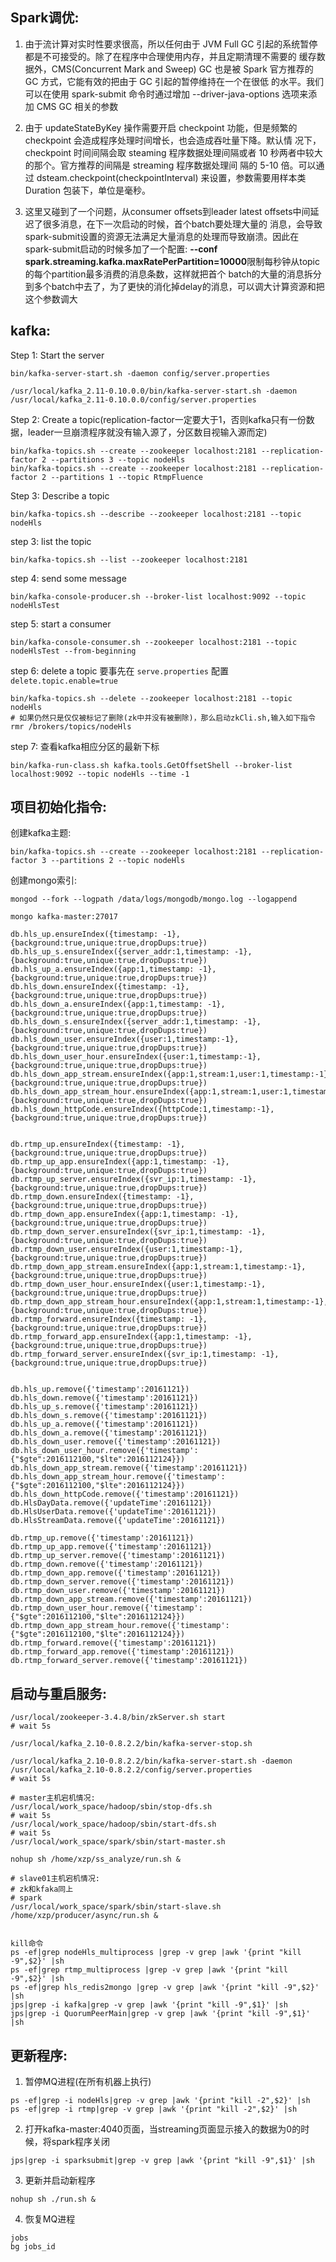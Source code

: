 
## Spark调优:

1. 由于流计算对实时性要求很高，所以任何由于 JVM Full GC 引起的系统暂停都是不可接受的。除了在程序中合理使用内存，并且定期清理不需要的
   缓存数据外，CMS(Concurrent Mark and Sweep) GC 也是被 Spark 官方推荐的 GC 方式，它能有效的把由于 GC 引起的暂停维持在一个在很低
   的水平。我们可以在使用 spark-submit 命令时通过增加 --driver-java-options 选项来添加 CMS GC 相关的参数

2. 由于 updateStateByKey 操作需要开启 checkpoint 功能，但是频繁的 checkpoint 会造成程序处理时间增长，也会造成吞吐量下降。默认情
   况下，checkpoint 时间间隔会取 steaming 程序数据处理间隔或者 10 秒两者中较大的那个。官方推荐的间隔是 streaming 程序数据处理间
   隔的 5-10 倍。可以通过 dsteam.checkpoint(checkpointInterval) 来设置，参数需要用样本类 Duration 包装下，单位是毫秒。

3. 这里又碰到了一个问题，从consumer offsets到leader latest offsets中间延迟了很多消息，在下一次启动的时候，首个batch要处理大量的
   消息，会导致spark-submit设置的资源无法满足大量消息的处理而导致崩溃。因此在spark-submit启动的时候多加了一个配置:
   **--conf spark.streaming.kafka.maxRatePerPartition=10000**限制每秒钟从topic的每个partition最多消费的消息条数，这样就把首个
   batch的大量的消息拆分到多个batch中去了，为了更快的消化掉delay的消息，可以调大计算资源和把这个参数调大


## kafka:

Step 1: Start the server
```
bin/kafka-server-start.sh -daemon config/server.properties

/usr/local/kafka_2.11-0.10.0.0/bin/kafka-server-start.sh -daemon /usr/local/kafka_2.11-0.10.0.0/config/server.properties
```

Step 2: Create a topic(replication-factor一定要大于1，否则kafka只有一份数据，leader一旦崩溃程序就没有输入源了，分区数目视输入源而定)
```
bin/kafka-topics.sh --create --zookeeper localhost:2181 --replication-factor 2 --partitions 3 --topic nodeHls
bin/kafka-topics.sh --create --zookeeper localhost:2181 --replication-factor 2 --partitions 1 --topic RtmpFluence
```

Step 3: Describe a topic
```
bin/kafka-topics.sh --describe --zookeeper localhost:2181 --topic nodeHls
```

step 3: list the topic
```
bin/kafka-topics.sh --list --zookeeper localhost:2181
```

step 4: send some message
```
bin/kafka-console-producer.sh --broker-list localhost:9092 --topic nodeHlsTest
```

step 5: start a consumer
```
bin/kafka-console-consumer.sh --zookeeper localhost:2181 --topic nodeHlsTest --from-beginning
```

step 6: delete a topic
要事先在 `serve.properties` 配置 `delete.topic.enable=true`
```
bin/kafka-topics.sh --delete --zookeeper localhost:2181 --topic nodeHls
# 如果仍然只是仅仅被标记了删除(zk中并没有被删除)，那么启动zkCli.sh,输入如下指令
rmr /brokers/topics/nodeHls
```

step 7: 查看kafka相应分区的最新下标
```
bin/kafka-run-class.sh kafka.tools.GetOffsetShell --broker-list localhost:9092 --topic nodeHls --time -1
```

## 项目初始化指令:
创建kafka主题:
```
bin/kafka-topics.sh --create --zookeeper localhost:2181 --replication-factor 3 --partitions 2 --topic nodeHls
```

创建mongo索引:
```
mongod --fork --logpath /data/logs/mongodb/mongo.log --logappend

mongo kafka-master:27017

db.hls_up.ensureIndex({timestamp: -1},{background:true,unique:true,dropDups:true})
db.hls_up_s.ensureIndex({server_addr:1,timestamp: -1},{background:true,unique:true,dropDups:true})
db.hls_up_a.ensureIndex({app:1,timestamp: -1},{background:true,unique:true,dropDups:true})
db.hls_down.ensureIndex({timestamp: -1},{background:true,unique:true,dropDups:true})
db.hls_down_a.ensureIndex({app:1,timestamp: -1},{background:true,unique:true,dropDups:true})
db.hls_down_s.ensureIndex({server_addr:1,timestamp: -1},{background:true,unique:true,dropDups:true})
db.hls_down_user.ensureIndex({user:1,timestamp:-1},{background:true,unique:true,dropDups:true})
db.hls_down_user_hour.ensureIndex({user:1,timestamp:-1},{background:true,unique:true,dropDups:true})
db.hls_down_app_stream.ensureIndex({app:1,stream:1,user:1,timestamp:-1},{background:true,unique:true,dropDups:true})
db.hls_down_app_stream_hour.ensureIndex({app:1,stream:1,user:1,timestamp:-1},{background:true,unique:true,dropDups:true})
db.hls_down_httpCode.ensureIndex({httpCode:1,timestamp:-1},{background:true,unique:true,dropDups:true})


db.rtmp_up.ensureIndex({timestamp: -1},{background:true,unique:true,dropDups:true})
db.rtmp_up_app.ensureIndex({app:1,timestamp: -1},{background:true,unique:true,dropDups:true})
db.rtmp_up_server.ensureIndex({svr_ip:1,timestamp: -1},{background:true,unique:true,dropDups:true})
db.rtmp_down.ensureIndex({timestamp: -1},{background:true,unique:true,dropDups:true})
db.rtmp_down_app.ensureIndex({app:1,timestamp: -1},{background:true,unique:true,dropDups:true})
db.rtmp_down_server.ensureIndex({svr_ip:1,timestamp: -1},{background:true,unique:true,dropDups:true})
db.rtmp_down_user.ensureIndex({user:1,timestamp:-1},{background:true,unique:true,dropDups:true})
db.rtmp_down_app_stream.ensureIndex({app:1,stream:1,timestamp:-1},{background:true,unique:true,dropDups:true})
db.rtmp_down_user_hour.ensureIndex({user:1,timestamp:-1},{background:true,unique:true,dropDups:true})
db.rtmp_down_app_stream_hour.ensureIndex({app:1,stream:1,timestamp:-1},{background:true,unique:true,dropDups:true})
db.rtmp_forward.ensureIndex({timestamp: -1},{background:true,unique:true,dropDups:true})
db.rtmp_forward_app.ensureIndex({app:1,timestamp: -1},{background:true,unique:true,dropDups:true})
db.rtmp_forward_server.ensureIndex({svr_ip:1,timestamp: -1},{background:true,unique:true,dropDups:true})


db.hls_up.remove({'timestamp':20161121})
db.hls_down.remove({'timestamp':20161121})
db.hls_up_s.remove({'timestamp':20161121})
db.hls_down_s.remove({'timestamp':20161121})
db.hls_up_a.remove({'timestamp':20161121})
db.hls_down_a.remove({'timestamp':20161121})
db.hls_down_user.remove({'timestamp':20161121})
db.hls_down_user_hour.remove({'timestamp':{"$gte":2016112100,"$lte":2016112124}})
db.hls_down_app_stream.remove({'timestamp':20161121})
db.hls_down_app_stream_hour.remove({'timestamp':{"$gte":2016112100,"$lte":2016112124}})
db.hls_down_httpCode.remove({'timestamp':20161121})
db.HlsDayData.remove({'updateTime':20161121})
db.HlsUserData.remove({'updateTime':20161121})
db.HlsStreamData.remove({'updateTime':20161121})

db.rtmp_up.remove({'timestamp':20161121})
db.rtmp_up_app.remove({'timestamp':20161121})
db.rtmp_up_server.remove({'timestamp':20161121})
db.rtmp_down.remove({'timestamp':20161121})
db.rtmp_down_app.remove({'timestamp':20161121})
db.rtmp_down_server.remove({'timestamp':20161121})
db.rtmp_down_user.remove({'timestamp':20161121})
db.rtmp_down_app_stream.remove({'timestamp':20161121})
db.rtmp_down_user_hour.remove({'timestamp':{"$gte":2016112100,"$lte":2016112124}})
db.rtmp_down_app_stream_hour.remove({'timestamp':{"$gte":2016112100,"$lte":2016112124}})
db.rtmp_forward.remove({'timestamp':20161121})
db.rtmp_forward_app.remove({'timestamp':20161121})
db.rtmp_forward_server.remove({'timestamp':20161121})
```

## 启动与重启服务:
```
/usr/local/zookeeper-3.4.8/bin/zkServer.sh start
# wait 5s

/usr/local/kafka_2.10-0.8.2.2/bin/kafka-server-stop.sh

/usr/local/kafka_2.10-0.8.2.2/bin/kafka-server-start.sh -daemon /usr/local/kafka_2.10-0.8.2.2/config/server.properties
# wait 5s

# master主机宕机情况:
/usr/local/work_space/hadoop/sbin/stop-dfs.sh
# wait 5s
/usr/local/work_space/hadoop/sbin/start-dfs.sh
# wait 5s
/usr/local/work_space/spark/sbin/start-master.sh

nohup sh /home/xzp/ss_analyze/run.sh &

# slave01主机宕机情况:
# zk和kfaka同上
# spark
/usr/local/work_space/spark/sbin/start-slave.sh
/home/xzp/producer/async/run.sh &


kill命令
ps -ef|grep nodeHls_multiprocess |grep -v grep |awk '{print "kill -9",$2}' |sh
ps -ef|grep rtmp_multiprocess |grep -v grep |awk '{print "kill -9",$2}' |sh
ps -ef|grep hls_redis2mongo |grep -v grep |awk '{print "kill -9",$2}' |sh
jps|grep -i kafka|grep -v grep |awk '{print "kill -9",$1}' |sh
jps|grep -i QuorumPeerMain|grep -v grep |awk '{print "kill -9",$1}' |sh
```

## 更新程序:
1. 暂停MQ进程(在所有机器上执行)
```
ps -ef|grep -i nodeHls|grep -v grep |awk '{print "kill -2",$2}' |sh
ps -ef|grep -i rtmp|grep -v grep |awk '{print "kill -2",$2}' |sh
```
2. 打开kafka-master:4040页面，当streaming页面显示接入的数据为0的时候，将spark程序关闭
```
jps|grep -i sparksubmit|grep -v grep |awk '{print "kill -9",$1}' |sh
```
3. 更新并启动新程序
```
nohup sh ./run.sh &
```
4. 恢复MQ进程
```
jobs 
bg jobs_id
```
